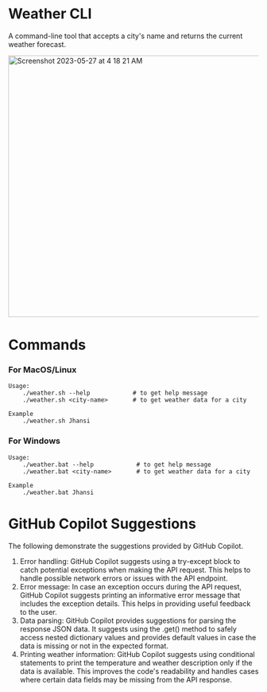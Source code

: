 # Weather CLI
A command-line tool that accepts a city's name and returns the current weather forecast.

<img width="526" alt="Screenshot 2023-05-27 at 4 18 21 AM" src="https://github.com/anshikagupta26/WeatherMe/assets/71334544/efcefc02-c549-4ebd-a1cd-e0a09fe0b37b">

# Commands

### For MacOS/Linux
```
Usage:
    ./weather.sh --help            # to get help message
    ./weather.sh <city-name>       # to get weather data for a city

Example 
    ./weather.sh Jhansi    
```

### For Windows
```
Usage:
    ./weather.bat --help            # to get help message
    ./weather.bat <city-name>       # to get weather data for a city

Example 
    ./weather.bat Jhansi    
```

# GitHub Copilot Suggestions 
The following demonstrate the suggestions provided by GitHub Copilot.
1.	Error handling: GitHub Copilot suggests using a try-except block to catch potential exceptions when making the API request. This helps to handle possible network errors or issues with the API endpoint.
2.	Error message: In case an exception occurs during the API request, GitHub Copilot suggests printing an informative error message that includes the exception details. This helps in providing useful feedback to the user.
3.	Data parsing: GitHub Copilot provides suggestions for parsing the response JSON data. It suggests using the .get() method to safely access nested dictionary values and provides default values in case the data is missing or not in the expected format.
4.	Printing weather information: GitHub Copilot suggests using conditional statements to print the temperature and weather description only if the data is available. This improves the code's readability and handles cases where certain data fields may be missing from the API response.
